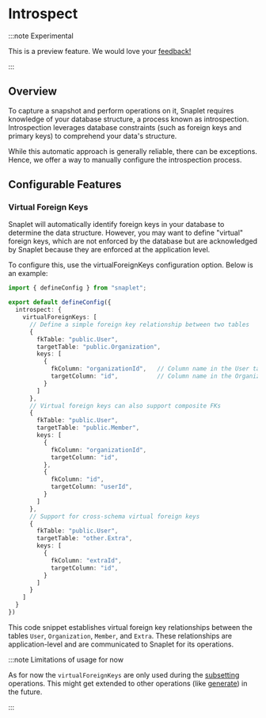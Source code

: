# Introspect

:::note Experimental

This is a preview feature. We would love your [feedback!](https://discord.gg/UvCJq68jSv)

:::

## Overview

To capture a snapshot and perform operations on it, Snaplet requires knowledge of your database structure, a process known as introspection. Introspection leverages database constraints (such as foreign keys and primary keys) to comprehend your data's structure.

While this automatic approach is generally reliable, there can be exceptions. Hence, we offer a way to manually configure the introspection process.

## Configurable Features

### Virtual Foreign Keys

Snaplet will automatically identify foreign keys in your database to determine the data structure. However, you may want to define "virtual" foreign keys, which are not enforced by the database but are acknowledged by Snaplet because they are enforced at the application level.

To configure this, use the virtualForeignKeys configuration option. Below is an example:

```typescript
import { defineConfig } from "snaplet";

export default defineConfig({
  introspect: {
    virtualForeignKeys: [
      // Define a simple foreign key relationship between two tables
      {
        fkTable: "public.User",
        targetTable: "public.Organization",
        keys: [
          {
            fkColumn: "organizationId",   // Column name in the User table
            targetColumn: "id",           // Column name in the Organization table
          }
        ]
      },
      // Virtual foreign keys can also support composite FKs
      {
        fkTable: "public.User",
        targetTable: "public.Member",
        keys: [
          {
            fkColumn: "organizationId",
            targetColumn: "id",
          },
          {
            fkColumn: "id",
            targetColumn: "userId",
          }
        ]
      },
      // Support for cross-schema virtual foreign keys
      {
        fkTable: "public.User",
        targetTable: "other.Extra",
        keys: [
          {
            fkColumn: "extraId",
            targetColumn: "id",
          }
        ]
      }
    ]
  }
})
```

This code snippet establishes virtual foreign key relationships between the tables `User`, `Organization`, `Member`, and `Extra`. These relationships are application-level and are communicated to Snaplet for its operations.

:::note Limitations of usage for now

As for now the `virtualForeignKeys` are only used during the [subsetting](docs/04-references/data-operations/04-reduce.md) operations.
This might get extended to other operations (like [generate](docs/04-references/data-operations/05-generate.md)) in the future.

:::